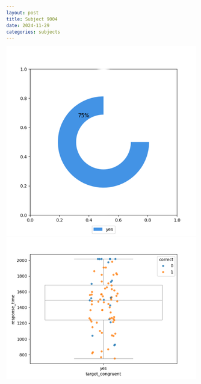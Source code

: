 ```yaml
---
layout: post
title: Subject 9004
date: 2024-11-29
categories: subjects
---
```


![](data/9004/run-30/9004_accuracy_target_congruence.png)
![](data/9004/run-30/9004_rt_congruence.png)
